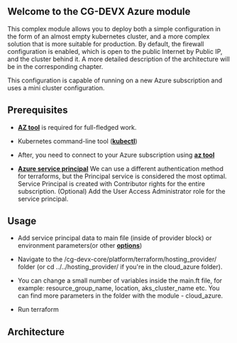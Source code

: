 ## Welcome to the CG-DEVX Azure module

This complex module allows you to deploy both a simple configuration in the form of an almost empty kubernetes cluster, and a more complex solution that is more suitable for production.
By default, the firewall configuration is enabled, which is open to the public Internet by Public IP, and the cluster behind it. A more detailed description of the architecture will be in the corresponding chapter.

This configuration is capable of running on a new Azure subscription and uses a mini cluster configuration.

## Prerequisites

- **[AZ tool](https://learn.microsoft.com/en-us/cli/azure/install-azure-cli)** is required for full-fledged work.
  
- Kubernetes command-line tool (**[kubectl](https://kubernetes.io/releases/download/)**)

- After, you need to connect to your Azure subscription using **[az tool](https://learn.microsoft.com/en-us/azure/developer/terraform/get-started-cloud-shell-bash?tabs=bash#authenticate-to-azure-via-a-microsoft-account)**

 - **[Azure service principal](https://learn.microsoft.com/en-us/azure/developer/terraform/get-started-cloud-shell-bash?tabs=bash#create-a-service-principal)**
We can use a different authentication method for terraforms, but the Principal service is considered the most optimal.
Service Principal is created with Contributor rights for the entire subscription.
(Optional) Add the User Access Administrator role for the service principal.


## Usage

- Add service principal data to main file (inside of provider block) or environment parameters(or other **[options](https://learn.microsoft.com/en-us/azure/developer/terraform/authenticate-to-azure?tabs=bash#terraform-and-azure-authentication-scenarios)**)
  
- Navigate to the /cg-devx-core/platform/terraform/hosting_provider/ folder (or cd ../../hosting_provider/ if you're in the cloud_azure folder).
  
- You can change a small number of variables inside the main.ft file, for example: resource_group_name, location, aks_cluster_name etc. You can find more parameters in the folder with the module - cloud_azure.

- Run terraform
  
## Architecture
